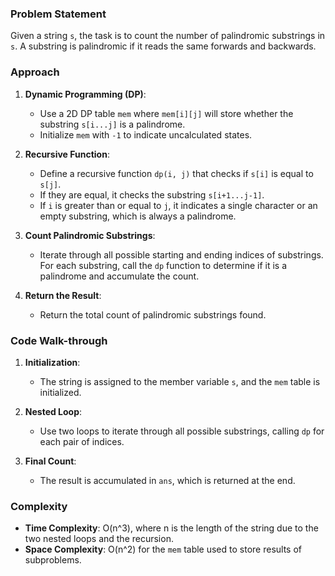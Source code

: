 ### Problem Statement
Given a string `s`, the task is to count the number of palindromic substrings in `s`. A substring is palindromic if it reads the same forwards and backwards.

### Approach
1. **Dynamic Programming (DP)**:
   - Use a 2D DP table `mem` where `mem[i][j]` will store whether the substring `s[i...j]` is a palindrome.
   - Initialize `mem` with `-1` to indicate uncalculated states.

2. **Recursive Function**:
   - Define a recursive function `dp(i, j)` that checks if `s[i]` is equal to `s[j]`.
   - If they are equal, it checks the substring `s[i+1...j-1]`.
   - If `i` is greater than or equal to `j`, it indicates a single character or an empty substring, which is always a palindrome.

3. **Count Palindromic Substrings**:
   - Iterate through all possible starting and ending indices of substrings. For each substring, call the `dp` function to determine if it is a palindrome and accumulate the count.

4. **Return the Result**:
   - Return the total count of palindromic substrings found.

### Code Walk-through
1. **Initialization**:
   - The string is assigned to the member variable `s`, and the `mem` table is initialized.

2. **Nested Loop**:
   - Use two loops to iterate through all possible substrings, calling `dp` for each pair of indices.

3. **Final Count**:
   - The result is accumulated in `ans`, which is returned at the end.

### Complexity
- **Time Complexity**: O(n^3), where n is the length of the string due to the two nested loops and the recursion.
- **Space Complexity**: O(n^2) for the `mem` table used to store results of subproblems.
